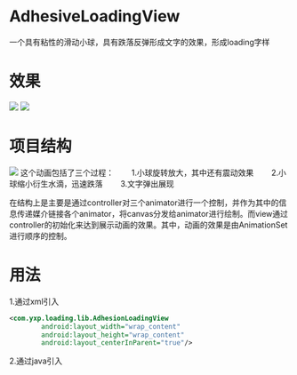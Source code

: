 # AdhesiveLoadingView
一个具有粘性的滑动小球，具有跌落反弹形成文字的效果，形成loading字样

# 效果
![](https://github.com/yxping/AdhesiveLoadingView/raw/master/half1.gif)
![](https://github.com/yxping/AdhesiveLoadingView/raw/master/half2.gif)

# 项目结构
![](https://github.com/yxping/AdhesiveLoadingView/raw/master/structure.gif)
这个动画包括了三个过程： 
  1.小球旋转放大，其中还有震动效果 
  2.小球缩小衍生水滴，迅速跌落 
  3.文字弹出展现

在结构上是主要是通过controller对三个animator进行一个控制，并作为其中的信息传递媒介链接各个animator，将canvas分发给animator进行绘制。而view通过controller的初始化来达到展示动画的效果。其中，动画的效果是由AnimationSet进行顺序的控制。
# 用法
1.通过xml引入
``` xml
<com.yxp.loading.lib.AdhesionLoadingView
        android:layout_width="wrap_content"
        android:layout_height="wrap_content"
        android:layout_centerInParent="true"/>
```
2.通过java引入
